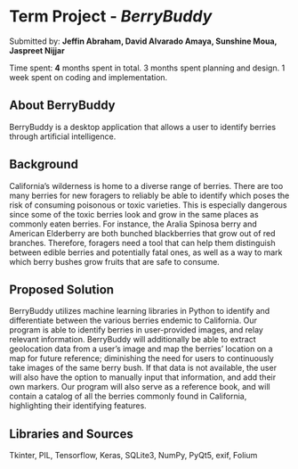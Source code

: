 # Term Project - *BerryBuddy*

Submitted by: **Jeffin Abraham, David Alvarado Amaya, Sunshine Moua, Jaspreet Nijjar**

Time spent: **4** months spent in total. 
3 months spent planning and design. 
1 week spent on coding and implementation. 

## About BerryBuddy
BerryBuddy is a desktop application that allows a user to identify berries through artificial intelligence. 

## Background
California’s wilderness is home to a diverse range of berries. There are too many berries for new foragers to reliably be able to identify which poses the risk of consuming poisonous or toxic varieties. This is especially dangerous since some of the toxic berries look and grow in the same places as commonly eaten berries. For instance, the Aralia Spinosa berry and American Elderberry are both bunched blackberries that grow out of red branches. Therefore, foragers need a tool that can help them distinguish between edible berries and potentially fatal ones, as well as a way to mark which berry bushes grow fruits that are safe to consume.

## Proposed Solution
BerryBuddy utilizes machine learning libraries in Python to identify and differentiate between the various berries endemic to California. Our program is able to identify berries in user-provided images, and relay relevant information. BerryBuddy will additionally be able to extract geolocation data from a user’s image and map the berries’ location on a map for future reference; diminishing the need for users to continuously take images of the same berry bush. If that data is not available, the user will also have the option to manually input that information, and add their own markers. Our program will also serve as a reference book, and will contain a catalog of all the berries commonly found in California, highlighting their identifying features. 

## Libraries and Sources
Tkinter, PIL, Tensorflow, Keras, SQLite3, NumPy, PyQt5, exif, Folium

